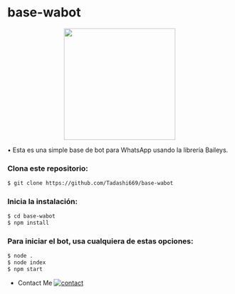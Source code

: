 # base-wabot
<p align="center">

<img src="https://telegra.ph/file/a88de6973f18046e409a9.jpg" width="250" height="250"/>

</p>
• Esta es una simple base de bot para WhatsApp usando la librería Baileys.



### Clona este repositorio:
```bash
$ git clone https://github.com/Tadashi669/base-wabot
```

### Inicia la instalación:
```bash
$ cd base-wabot
$ npm install
```

### Para iniciar el bot, usa cualquiera de estas opciones:
```bash
$ node .
$ node index
$ npm start
```

* Contact Me
<a href="https://wa.me/5212213261679"><img title="contact" src="https://img.shields.io/badge/WhatsApp-25D366?style=for-the-badge&logo=whatsapp&logoColor=white"/></a>
